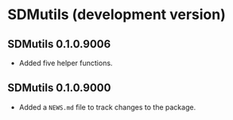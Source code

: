 # SDMutils (development version)

## SDMutils 0.1.0.9006

-   Added five helper functions.

## SDMutils 0.1.0.9000

-   Added a `NEWS.md` file to track changes to the package.
